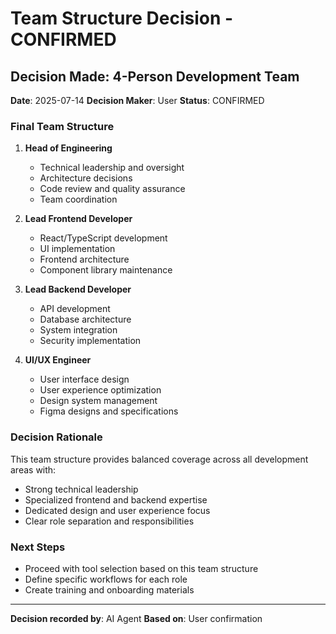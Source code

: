 # Team Structure Decision - CONFIRMED

## Decision Made: 4-Person Development Team

**Date**: 2025-07-14
**Decision Maker**: User
**Status**: CONFIRMED

### Final Team Structure

1. **Head of Engineering**
   - Technical leadership and oversight
   - Architecture decisions
   - Code review and quality assurance
   - Team coordination

2. **Lead Frontend Developer**
   - React/TypeScript development
   - UI implementation
   - Frontend architecture
   - Component library maintenance

3. **Lead Backend Developer**
   - API development
   - Database architecture
   - System integration
   - Security implementation

4. **UI/UX Engineer**
   - User interface design
   - User experience optimization
   - Design system management
   - Figma designs and specifications

### Decision Rationale

This team structure provides balanced coverage across all development areas with:
- Strong technical leadership
- Specialized frontend and backend expertise
- Dedicated design and user experience focus
- Clear role separation and responsibilities

### Next Steps

- Proceed with tool selection based on this team structure
- Define specific workflows for each role
- Create training and onboarding materials

---

**Decision recorded by**: AI Agent
**Based on**: User confirmation